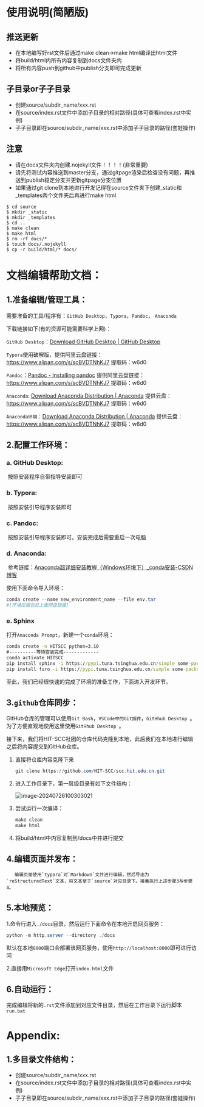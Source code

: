 # 使用说明(简陋版)
## 推送更新
* 在本地编写好rst文件后通过make clean->make html编译出html文件
* 将build/html内所有内容复制到docs文件夹内
* 将所有内容push到github中publish分支即可完成更新

## 子目录or子子目录
* 创建source/subdir_name/xxx.rst
* 在source/index.rst文件中添加子目录的相对路径(具体可查看index.rst中实例)
* 子子目录即在source/subdir_name/xxx.rst中添加子子目录的路径(套娃操作)

## 注意
* 请在docs文件夹内创建.nojekyll文件！！！！(非常重要)
* 请先将测试内容推送到master分支，通过gitpage渲染后检查没有问题，再推送到publish稳定分支并更新gitpage分支位置
* 如果通过git clone到本地进行开发记得在source文件夹下创建_static和_templates两个文件夹后再进行make html

```
$ cd source
$ mkdir _static
$ mkdir _templates
$ cd ..
$ make clean
$ make html
$ rm -rf docs/*
$ touch docs/.nojekyll
$ cp -r build/html/* docs/
```



# 文档编辑帮助文档：

## 1.准备编辑/管理工具：

需要准备的工具/程序有：`GitHub Desktop`，`Typora`，`Pandoc`， `Anaconda`

下载链接如下(有的资源可能需要科学上网)：

`GitHub Desktop`：[Download GitHub Desktop | GitHub Desktop](https://desktop.github.com/download/)

`Typora`使用破解版，提供阿里云盘链接：https://www.alipan.com/s/scBVDTNhKJ7   提取码：w6d0

`Pandoc`：[Pandoc - Installing pandoc](https://pandoc.org/installing.html)   提供阿里云盘链接：https://www.alipan.com/s/scBVDTNhKJ7   提取码：w6d0

`Anaconda`: [Download Anaconda Distribution | Anaconda](https://www.anaconda.com/download) 提供云盘：https://www.alipan.com/s/scBVDTNhKJ7   提取码：w6d0

`Anaconda环境`：[Download Anaconda Distribution | Anaconda](https://www.anaconda.com/download) 提供云盘：https://www.alipan.com/s/scBVDTNhKJ7   提取码：w6d0

## 2.配置工作环境：

### a. GitHub Desktop:

​		按照安装程序自带指导安装即可

### b. Typora:

​		按照安装引导程序安装即可

### c. Pandoc:

​		按照安装引导程序安装即可。安装完成后需要重启一次电脑

### d. Anaconda:

​		参考链接：[Anaconda超详细安装教程（Windows环境下）_conda安装-CSDN博客](https://blog.csdn.net/fan18317517352/article/details/123035625)

使用下面命令导入环境：

```powershell
conda create --name new_environment_name --file env.tar
#[环境压缩包见上面网盘链接]
```

### e. Sphinx

​		打开`Anaconda Prompt`，新建一个`conda`环境：

```cmd
conda create -n HITSCC python=3.10
#----------等待安装完成-------------
conda activate HITSCC
pip install sphinx -i https://pypi.tuna.tsinghua.edu.cn/simple some-package
pip install furo -i https://pypi.tuna.tsinghua.edu.cn/simple some-package
```

至此，我们已经很快速的完成了环境的准备工作，下面进入开发环节。

## 3.`github`仓库同步：

​		GitHub仓库的管理可以使用`Git Bash`，`VSCode中的Git插件`，`GitHhub Desktop `。为了方便直观地使用这里使用`GitHhub Desktop `。

​		接下来，我们将HIT-SCC社团的仓库代码克隆到本地，此后我们在本地进行编辑之后将内容提交到GitHub仓库。

1. 直接将仓库内容克隆下来

   ```powershell
   git clone https://github.com/HIT-SCC/scc.hit.edu.cn.git
   ```

2. 进入工作目录下，第一层级目录有如下文件结构：

   ![image-20240726100303021](README/image-20240726100303021.png)

3. 尝试运行一次编译：

   ```powershell
   make clean
   make html
   ```

4. 将build/html中内容复制到/docs中并进行提交

## 4.编辑页面并发布：

  	   编辑页面使用`typora`对`Markdown`文件进行编辑，然后导出为`reStructuredText`文本，将文本至于`source`对应目录下。接着执行上述步骤3与步骤4。

## 5.本地预览：

1.命令行进入`./docs`目录，然后运行下面命令在本地开启网页服务：

```powershell
python -m http.server --directory ./docs
```

​         默认在本地`8000`端口会部署该网页服务，使用`http://localhost:8000`即可进行访问

2.直接用`Microsoft Edge`打开`index.html`文件

## 6.自动运行：

完成编辑将新的`.rst`文件添加到对应文件目录，然后在工作目录下运行脚本`run.bat`

# Appendix:

## 1.多目录文件结构：

- 创建source/subdir_name/xxx.rst
- 在source/index.rst文件中添加子目录的相对路径(具体可查看index.rst中实例)
- 子子目录即在source/subdir_name/xxx.rst中添加子子目录的路径(套娃操作)